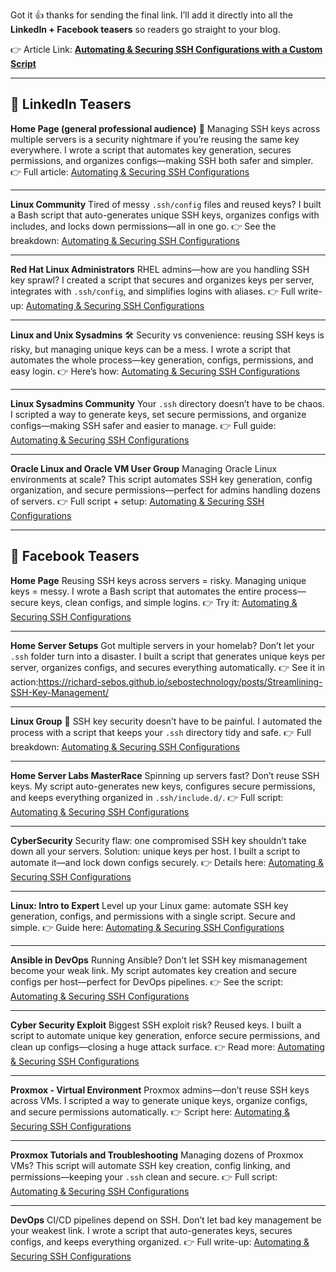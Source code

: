 Got it 👍 thanks for sending the final link. I’ll add it directly into all the **LinkedIn + Facebook teasers** so readers go straight to your blog.

👉 Article Link: **[Automating & Securing SSH Configurations with a Custom Script](https://richard-sebos.github.io/sebostechnology/posts/Streamlining-SSH-Key-Management/)**

---

## 🔹 LinkedIn Teasers

**Home Page (general professional audience)**
🔐 Managing SSH keys across multiple servers is a security nightmare if you’re reusing the same key everywhere. I wrote a script that automates key generation, secures permissions, and organizes configs—making SSH both safer and simpler.
👉 Full article: [Automating & Securing SSH Configurations](https://richard-sebos.github.io/sebostechnology/posts/Streamlining-SSH-Key-Management/)

---

**Linux Community**
Tired of messy `.ssh/config` files and reused keys? I built a Bash script that auto-generates unique SSH keys, organizes configs with includes, and locks down permissions—all in one go.
👉 See the breakdown: [Automating & Securing SSH Configurations](https://richard-sebos.github.io/sebostechnology/posts/Streamlining-SSH-Key-Management/)

---

**Red Hat Linux Administrators**
RHEL admins—how are you handling SSH key sprawl? I created a script that secures and organizes keys per server, integrates with `.ssh/config`, and simplifies logins with aliases.
👉 Full write-up: [Automating & Securing SSH Configurations](https://richard-sebos.github.io/sebostechnology/posts/Streamlining-SSH-Key-Management/)

---

**Linux and Unix Sysadmins**
🛠 Security vs convenience: reusing SSH keys is risky, but managing unique keys can be a mess. I wrote a script that automates the whole process—key generation, configs, permissions, and easy login.
👉 Here’s how: [Automating & Securing SSH Configurations](https://richard-sebos.github.io/sebostechnology/posts/Automating-Securing-SSH/)

---

**Linux Sysadmins Community**
Your `.ssh` directory doesn’t have to be chaos. I scripted a way to generate keys, set secure permissions, and organize configs—making SSH safer and easier to manage.
👉 Full guide: [Automating & Securing SSH Configurations](https://richard-sebos.github.io/sebostechnology/posts/Streamlining-SSH-Key-Management/)

---

**Oracle Linux and Oracle VM User Group**
Managing Oracle Linux environments at scale? This script automates SSH key generation, config organization, and secure permissions—perfect for admins handling dozens of servers.
👉 Full script + setup: [Automating & Securing SSH Configurations](https://richard-sebos.github.io/sebostechnology/posts/Streamlining-SSH-Key-Management/)

---

## 🔹 Facebook Teasers

**Home Page**
Reusing SSH keys across servers = risky. Managing unique keys = messy. I wrote a Bash script that automates the entire process—secure keys, clean configs, and simple logins.
👉 Try it: [Automating & Securing SSH Configurations](https://richard-sebos.github.io/sebostechnology/posts/Streamlining-SSH-Key-Management/)

---

**Home Server Setups**
Got multiple servers in your homelab? Don’t let your `.ssh` folder turn into a disaster. I built a script that generates unique keys per server, organizes configs, and secures everything automatically.
👉 See it in action:https://richard-sebos.github.io/sebostechnology/posts/Streamlining-SSH-Key-Management/

---

**Linux Group**
🐧 SSH key security doesn’t have to be painful. I automated the process with a script that keeps your `.ssh` directory tidy and safe.
👉 Full breakdown: [Automating & Securing SSH Configurations](https://richard-sebos.github.io/sebostechnology/posts/Streamlining-SSH-Key-Management/)

---

**Home Server Labs MasterRace**
Spinning up servers fast? Don’t reuse SSH keys. My script auto-generates new keys, configures secure permissions, and keeps everything organized in `.ssh/include.d/`.
👉 Full script: [Automating & Securing SSH Configurations](https://richard-sebos.github.io/sebostechnology/posts/Streamlining-SSH-Key-Management/)

---

**CyberSecurity**
Security flaw: one compromised SSH key shouldn’t take down all your servers. Solution: unique keys per host. I built a script to automate it—and lock down configs securely.
👉 Details here: [Automating & Securing SSH Configurations](https://richard-sebos.github.io/sebostechnology/posts/Streamlining-SSH-Key-Management/)

---

**Linux: Intro to Expert**
Level up your Linux game: automate SSH key generation, configs, and permissions with a single script. Secure and simple.
👉 Guide here: [Automating & Securing SSH Configurations](https://richard-sebos.github.io/sebostechnology/posts/Streamlining-SSH-Key-Management/)

---

**Ansible in DevOps**
Running Ansible? Don’t let SSH key mismanagement become your weak link. My script automates key creation and secure configs per host—perfect for DevOps pipelines.
👉 See the script: [Automating & Securing SSH Configurations](https://richard-sebos.github.io/sebostechnology/posts/Streamlining-SSH-Key-Management/)

---

**Cyber Security Exploit**
Biggest SSH exploit risk? Reused keys. I built a script to automate unique key generation, enforce secure permissions, and clean up configs—closing a huge attack surface.
👉 Read more: [Automating & Securing SSH Configurations](https://richard-sebos.github.io/sebostechnology/posts/Streamlining-SSH-Key-Management/)

---

**Proxmox - Virtual Environment**
Proxmox admins—don’t reuse SSH keys across VMs. I scripted a way to generate unique keys, organize configs, and secure permissions automatically.
👉 Script here: [Automating & Securing SSH Configurations](https://richard-sebos.github.io/sebostechnology/posts/Streamlining-SSH-Key-Management/)

---

**Proxmox Tutorials and Troubleshooting**
Managing dozens of Proxmox VMs? This script will automate SSH key creation, config linking, and permissions—keeping your `.ssh` clean and secure.
👉 Full script: [Automating & Securing SSH Configurations](https://richard-sebos.github.io/sebostechnology/posts/Streamlining-SSH-Key-Management/)

---

**DevOps**
CI/CD pipelines depend on SSH. Don’t let bad key management be your weakest link. I wrote a script that auto-generates keys, secures configs, and keeps everything organized.
👉 Full write-up: [Automating & Securing SSH Configurations](https://richard-sebos.github.io/sebostechnology/posts/Streamlining-SSH-Key-Management/)



